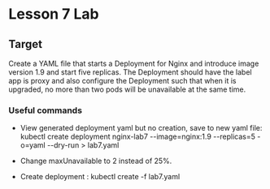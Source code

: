# Lesson 7 Lab

## Target
Create a YAML file that starts a Deployment for Nginx and introduce image version 1.9 and start five replicas. The Deployment should have the label app is proxy and also configure the Deployment such that when it is upgraded, no more than two pods will be unavailable at the same time.

### Useful commands 

- View generated deployment yaml but no creation, save to new yaml file: 
kubectl create deployment nginx-lab7 --image=nginx:1.9 --replicas=5 -o=yaml --dry-run > lab7.yaml

- Change maxUnavailable to 2 instead of 25%.

- Create deployment :
kubectl create -f lab7.yaml
